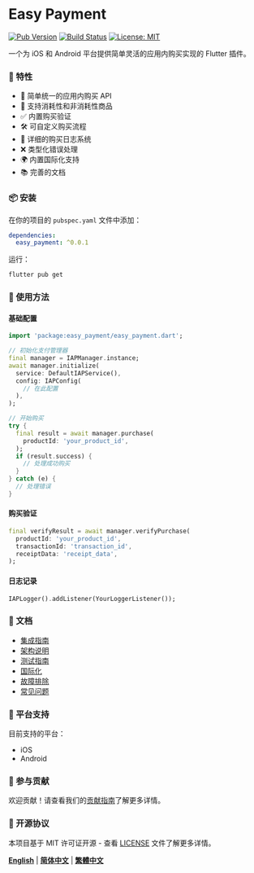 # Easy Payment

[![Pub Version](https://img.shields.io/pub/v/easy_payment)](https://pub.dev/packages/easy_payment)
[![Build Status](https://github.com/baoluchuling/easy_payment/workflows/CI/badge.svg)](https://github.com/baoluchuling/easy_payment/actions)
[![License: MIT](https://img.shields.io/badge/License-MIT-yellow.svg)](https://opensource.org/licenses/MIT)

一个为 iOS 和 Android 平台提供简单灵活的应用内购买实现的 Flutter 插件。

### 🚀 特性

- 📱 简单统一的应用内购买 API
- 🔄 支持消耗性和非消耗性商品
- ✅ 内置购买验证
- 🛠 可自定义购买流程
- 📝 详细的购买日志系统
- ❌ 类型化错误处理
- 🌍 内置国际化支持
- 📚 完善的文档

### 📦 安装

在你的项目的 `pubspec.yaml` 文件中添加：

```yaml
dependencies:
  easy_payment: ^0.0.1
```

运行：
```bash
flutter pub get
```

### 🔨 使用方法

#### 基础配置

```dart
import 'package:easy_payment/easy_payment.dart';

// 初始化支付管理器
final manager = IAPManager.instance;
await manager.initialize(
  service: DefaultIAPService(),
  config: IAPConfig(
    // 在此配置
  ),
);

// 开始购买
try {
  final result = await manager.purchase(
    productId: 'your_product_id',
  );
  if (result.success) {
    // 处理成功购买
  }
} catch (e) {
  // 处理错误
}
```

#### 购买验证

```dart
final verifyResult = await manager.verifyPurchase(
  productId: 'your_product_id',
  transactionId: 'transaction_id',
  receiptData: 'receipt_data',
);
```

#### 日志记录

```dart
IAPLogger().addListener(YourLoggerListener());
```

### 📖 文档

- [集成指南](docs/zh/integration_guide.md)
- [架构说明](docs/zh/architecture.md)
- [测试指南](docs/zh/testing_guide.md)
- [国际化](docs/zh/internationalization.md)
- [故障排除](docs/zh/troubleshooting.md)
- [常见问题](docs/zh/faq.md)

### 📱 平台支持

目前支持的平台：
- iOS
- Android

### 🤝 参与贡献

欢迎贡献！请查看我们的[贡献指南](CONTRIBUTING.md)了解更多详情。

### 📄 开源协议

本项目基于 MIT 许可证开源 - 查看 [LICENSE](LICENSE) 文件了解更多详情。

**[English](README.en.md)** | **[简体中文](README.zh-CN.md)** | **[繁體中文](README.zh-TW.md)**